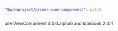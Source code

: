 ```yaml
---
"@openproject/primer-view-components": patch
---
```


use ViewComponent 4.0.0.alpha6 and lookbook 2.3.11

